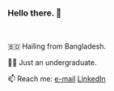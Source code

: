###  Hello there. :eyes:
<br> 


:bangladesh: Hailing from Bangladesh.

:man_shrugging: Just an undergraduate.



📫 Reach me: [e-mail](shafayet.rajit.101@gmail.com)  [LinkedIn](https://www.linkedin.com/in/shafayetrajit/) 



